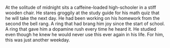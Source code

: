 At the solitude of midnight sits a caffeine-loaded high-schooler in a stiff wooden chair. He stares groggily at the study guide for his math quiz that he will take the next day. He had been working on his homework from the second the bell rang. A ring that had brang him joy since the start of school. A ring that gave him a dopamine rush every time he heard it. He studied even though he knew he would never use this ever again in his life. For him, this was just another weekday.  

